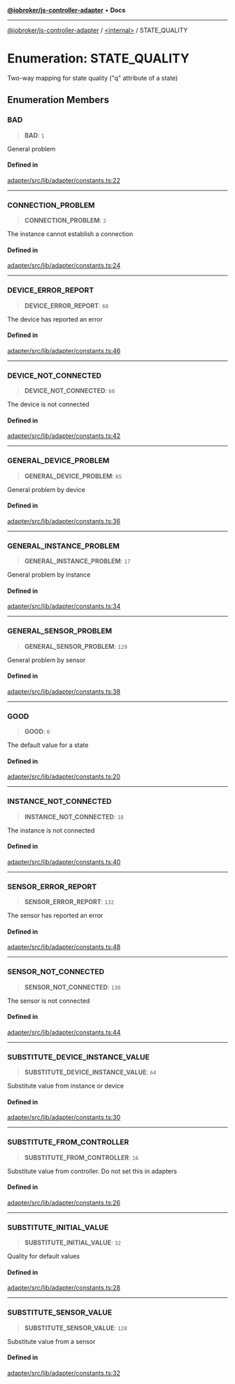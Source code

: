 [**@iobroker/js-controller-adapter**](../../README.md) • **Docs**

***

[@iobroker/js-controller-adapter](../../globals.md) / [\<internal\>](../README.md) / STATE\_QUALITY

# Enumeration: STATE\_QUALITY

Two-way mapping for state quality ("q" attribute of a state)

## Enumeration Members

### BAD

> **BAD**: `1`

General problem

#### Defined in

[adapter/src/lib/adapter/constants.ts:22](https://github.com/ioBroker/ioBroker.js-controller/blob/db3148f4f009815e1f45f53311ac77bd26045ce1/packages/adapter/src/lib/adapter/constants.ts#L22)

***

### CONNECTION\_PROBLEM

> **CONNECTION\_PROBLEM**: `2`

The instance cannot establish a connection

#### Defined in

[adapter/src/lib/adapter/constants.ts:24](https://github.com/ioBroker/ioBroker.js-controller/blob/db3148f4f009815e1f45f53311ac77bd26045ce1/packages/adapter/src/lib/adapter/constants.ts#L24)

***

### DEVICE\_ERROR\_REPORT

> **DEVICE\_ERROR\_REPORT**: `68`

The device has reported an error

#### Defined in

[adapter/src/lib/adapter/constants.ts:46](https://github.com/ioBroker/ioBroker.js-controller/blob/db3148f4f009815e1f45f53311ac77bd26045ce1/packages/adapter/src/lib/adapter/constants.ts#L46)

***

### DEVICE\_NOT\_CONNECTED

> **DEVICE\_NOT\_CONNECTED**: `66`

The device is not connected

#### Defined in

[adapter/src/lib/adapter/constants.ts:42](https://github.com/ioBroker/ioBroker.js-controller/blob/db3148f4f009815e1f45f53311ac77bd26045ce1/packages/adapter/src/lib/adapter/constants.ts#L42)

***

### GENERAL\_DEVICE\_PROBLEM

> **GENERAL\_DEVICE\_PROBLEM**: `65`

General problem by device

#### Defined in

[adapter/src/lib/adapter/constants.ts:36](https://github.com/ioBroker/ioBroker.js-controller/blob/db3148f4f009815e1f45f53311ac77bd26045ce1/packages/adapter/src/lib/adapter/constants.ts#L36)

***

### GENERAL\_INSTANCE\_PROBLEM

> **GENERAL\_INSTANCE\_PROBLEM**: `17`

General problem by instance

#### Defined in

[adapter/src/lib/adapter/constants.ts:34](https://github.com/ioBroker/ioBroker.js-controller/blob/db3148f4f009815e1f45f53311ac77bd26045ce1/packages/adapter/src/lib/adapter/constants.ts#L34)

***

### GENERAL\_SENSOR\_PROBLEM

> **GENERAL\_SENSOR\_PROBLEM**: `129`

General problem by sensor

#### Defined in

[adapter/src/lib/adapter/constants.ts:38](https://github.com/ioBroker/ioBroker.js-controller/blob/db3148f4f009815e1f45f53311ac77bd26045ce1/packages/adapter/src/lib/adapter/constants.ts#L38)

***

### GOOD

> **GOOD**: `0`

The default value for a state

#### Defined in

[adapter/src/lib/adapter/constants.ts:20](https://github.com/ioBroker/ioBroker.js-controller/blob/db3148f4f009815e1f45f53311ac77bd26045ce1/packages/adapter/src/lib/adapter/constants.ts#L20)

***

### INSTANCE\_NOT\_CONNECTED

> **INSTANCE\_NOT\_CONNECTED**: `18`

The instance is not connected

#### Defined in

[adapter/src/lib/adapter/constants.ts:40](https://github.com/ioBroker/ioBroker.js-controller/blob/db3148f4f009815e1f45f53311ac77bd26045ce1/packages/adapter/src/lib/adapter/constants.ts#L40)

***

### SENSOR\_ERROR\_REPORT

> **SENSOR\_ERROR\_REPORT**: `132`

The sensor has reported an error

#### Defined in

[adapter/src/lib/adapter/constants.ts:48](https://github.com/ioBroker/ioBroker.js-controller/blob/db3148f4f009815e1f45f53311ac77bd26045ce1/packages/adapter/src/lib/adapter/constants.ts#L48)

***

### SENSOR\_NOT\_CONNECTED

> **SENSOR\_NOT\_CONNECTED**: `130`

The sensor is not connected

#### Defined in

[adapter/src/lib/adapter/constants.ts:44](https://github.com/ioBroker/ioBroker.js-controller/blob/db3148f4f009815e1f45f53311ac77bd26045ce1/packages/adapter/src/lib/adapter/constants.ts#L44)

***

### SUBSTITUTE\_DEVICE\_INSTANCE\_VALUE

> **SUBSTITUTE\_DEVICE\_INSTANCE\_VALUE**: `64`

Substitute value from instance or device

#### Defined in

[adapter/src/lib/adapter/constants.ts:30](https://github.com/ioBroker/ioBroker.js-controller/blob/db3148f4f009815e1f45f53311ac77bd26045ce1/packages/adapter/src/lib/adapter/constants.ts#L30)

***

### SUBSTITUTE\_FROM\_CONTROLLER

> **SUBSTITUTE\_FROM\_CONTROLLER**: `16`

Substitute value from controller. Do not set this in adapters

#### Defined in

[adapter/src/lib/adapter/constants.ts:26](https://github.com/ioBroker/ioBroker.js-controller/blob/db3148f4f009815e1f45f53311ac77bd26045ce1/packages/adapter/src/lib/adapter/constants.ts#L26)

***

### SUBSTITUTE\_INITIAL\_VALUE

> **SUBSTITUTE\_INITIAL\_VALUE**: `32`

Quality for default values

#### Defined in

[adapter/src/lib/adapter/constants.ts:28](https://github.com/ioBroker/ioBroker.js-controller/blob/db3148f4f009815e1f45f53311ac77bd26045ce1/packages/adapter/src/lib/adapter/constants.ts#L28)

***

### SUBSTITUTE\_SENSOR\_VALUE

> **SUBSTITUTE\_SENSOR\_VALUE**: `128`

Substitute value from a sensor

#### Defined in

[adapter/src/lib/adapter/constants.ts:32](https://github.com/ioBroker/ioBroker.js-controller/blob/db3148f4f009815e1f45f53311ac77bd26045ce1/packages/adapter/src/lib/adapter/constants.ts#L32)
